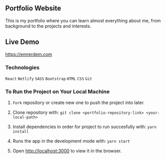 ## Portfolio Website

This is my portfolio where you can learn almost everything about me, from background to the projects and interests.

## Live Demo

https://emrerdem.com

### Technologies

`React`
`Netlify`
`SASS`
`Bootstrap`
`HTML`
`CSS`
`Git`

### To Run the Project on Your Local Machine

1) `Fork` repository or create new one to push the project into later.

2) Clone repository with:
```git clone <portfolio-repository-link> <your-local-path>```

3) Install dependencies in order for project to run succesfully with:
```yarn install```

4) Runs the app in the development mode with:
```yarn start```

5) Open [http://localhost:3000](http://localhost:3000) to view it in the browser.
